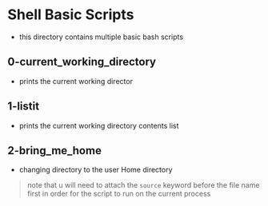 # Shell Basic Scripts
- this directory contains multiple basic bash scripts

## 0-current_working_directory
- prints the current working director

## 1-listit
- prints the current working directory contents list

## 2-bring_me_home
- changing directory to the user Home directory
> note that u will need to attach the `source` keyword before the file name first in order for the script to run on the current process
